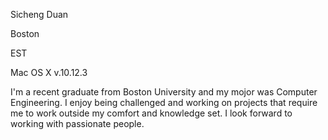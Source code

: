 Sicheng Duan

Boston

EST

Mac OS X v.10.12.3

I'm a recent graduate from Boston University and my mojor was Computer Engineering. I enjoy being challenged and working on projects that require me to work outside my comfort and knowledge set. I look forward to working with passionate people.
